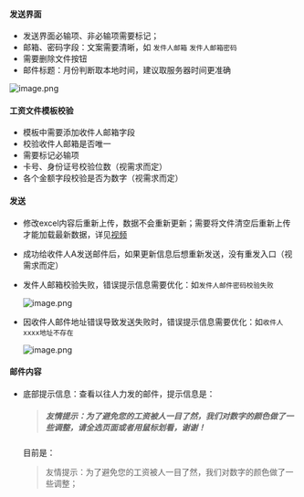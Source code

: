 #### 发送界面
- 发送界面必输项、非必输项需要标记；
- 邮箱、密码字段：文案需要清晰，如 `发件人邮箱` `发件人邮箱密码`
- 需要删除文件按钮
- 邮件标题：月份判断取本地时间，建议取服务器时间更准确

![image.png](https://i.loli.net/2020/06/08/WebuiqIgc8w47XL.png)

#### 工资文件模板校验
- 模板中需要添加收件人邮箱字段
- 校验收件人邮箱是否唯一
- 需要标记必输项
- 卡号、身份证号校验位数（视需求而定）
- 各个金额字段校验是否为数字（视需求而定）

#### 发送
- 修改excel内容后重新上传，数据不会重新更新；需要将文件清空后重新上传才能加载最新数据，详见[视频](https://www.loom.com/share/319706652e7d43ca969b32d85ebc046f)

- 成功给收件人A发送邮件后，如果更新信息后想重新发送，没有重发入口（视需求而定）

- 发件人邮箱校验失败，错误提示信息需要优化：如`发件人邮件密码校验失败`

  ![image.png](https://i.loli.net/2020/06/08/txzujgqT3bUB6IN.png)

- 因收件人邮件地址错误导致发送失败时，错误提示信息需要优化：如`收件人xxxx地址不存在`

  ![image.png](https://i.loli.net/2020/06/08/jVmNskLwD41tobc.png)

#### 邮件内容

- 底部提示信息：查看以往人力发的邮件，提示信息是：

  > ##### 友情提示：为了避免您的工资被人一目了然，我们对数字的颜色做了一些调整，请全选页面或者用鼠标划看，谢谢！

  目前是：

  >友情提示：为了避免您的工资被人一目了然，我们对数字的颜色做了一些调整；